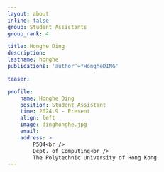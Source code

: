 ```yaml
---
layout: about
inline: false
group: Student Assistants
group_rank: 4

title: Honghe Ding
description: 
lastname: honghe
publications: 'author^=*HongheDING'

teaser: 

profile:
    name: Honghe Ding
    position: Student Assistant
    time: 2024.9 - Present
    align: left
    image: dinghonghe.jpg
    email: 
    address: >
        P504<br />
        Dept. of Computing<br />
        The Polytechnic University of Hong Kong
---
```


<!-- # Student Assistants

**Wengyu ZHANG**

Student Assistant, Undergraduate Student, Department of Computing, The Hong Kong Polytechnic University

[Homepage](https://wengyuzhang.com)
[Google Scholar](https://scholar.google.com/citations?user=zgV2AIAAAAAJ)
[wengyu.zhang@connect.polyu.hk](mailto:wengyu.zhang@connect.polyu.hk) -->